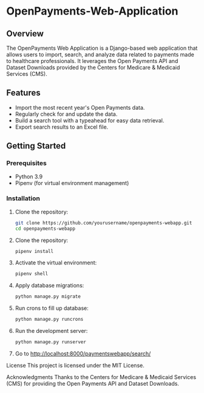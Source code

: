 # OpenPayments-Web-Application

## Overview

The OpenPayments Web Application is a Django-based web application that allows users to import, search, and analyze data related to payments made to healthcare professionals. It leverages the Open Payments API and Dataset Downloads provided by the Centers for Medicare & Medicaid Services (CMS).

## Features

- Import the most recent year's Open Payments data.
- Regularly check for and update the data.
- Build a search tool with a typeahead for easy data retrieval.
- Export search results to an Excel file.

## Getting Started

### Prerequisites

- Python 3.9
- Pipenv (for virtual environment management)

### Installation

1. Clone the repository:

   ```bash
   git clone https://github.com/yourusername/openpayments-webapp.git
   cd openpayments-webapp
   ```
2. Clone the repository:
   ```bash
   pipenv install
   ```
3. Activate the virtual environment:
   ```bash
   pipenv shell
   ```
4. Apply database migrations:
   ```bash
   python manage.py migrate
   ```
5. Run crons to fill up database:
   ```bash
   python manage.py runcrons
   ```
6. Run the development server:
   ```bash
   python manage.py runserver
   ```
7. Go to [http://localhost:8000/paymentswebapp/search/](http://localhost:8000/paymentswebapp/search/)
    
License
This project is licensed under the MIT License.

Acknowledgments
Thanks to the Centers for Medicare & Medicaid Services (CMS) for providing the Open Payments API and Dataset Downloads.
